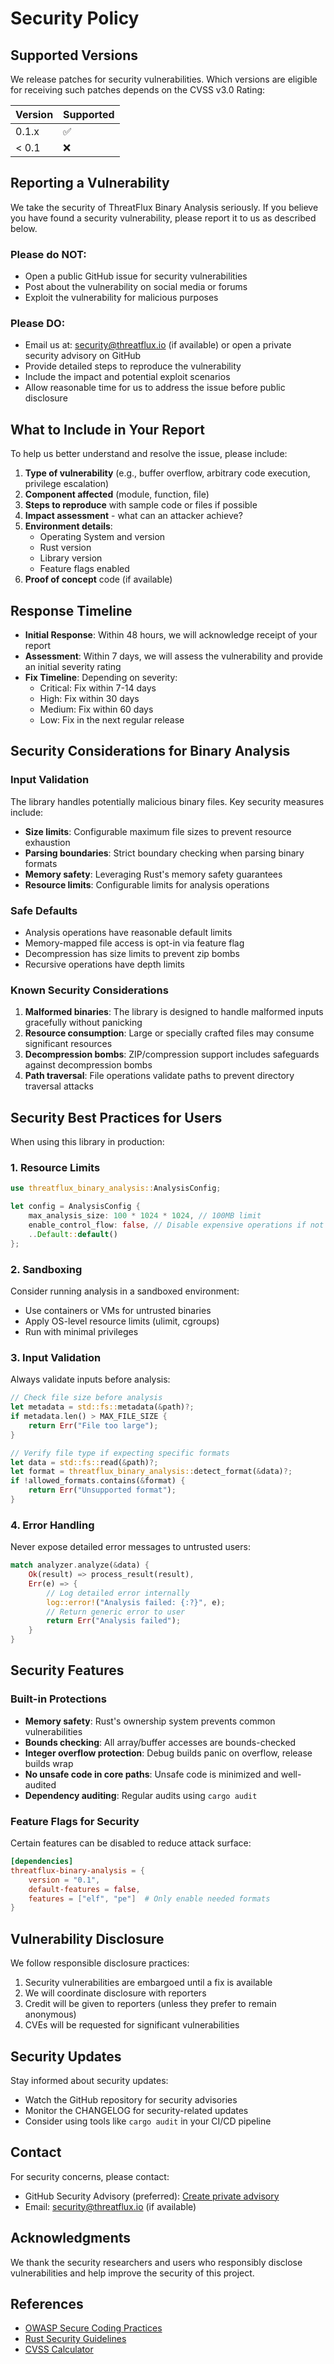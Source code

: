 # Security Policy

## Supported Versions

We release patches for security vulnerabilities. Which versions are eligible for receiving such patches depends on the CVSS v3.0 Rating:

| Version | Supported          |
| ------- | ------------------ |
| 0.1.x   | :white_check_mark: |
| < 0.1   | :x:                |

## Reporting a Vulnerability

We take the security of ThreatFlux Binary Analysis seriously. If you believe you have found a security vulnerability, please report it to us as described below.

### Please do NOT:
- Open a public GitHub issue for security vulnerabilities
- Post about the vulnerability on social media or forums
- Exploit the vulnerability for malicious purposes

### Please DO:
- Email us at: security@threatflux.io (if available) or open a private security advisory on GitHub
- Provide detailed steps to reproduce the vulnerability
- Include the impact and potential exploit scenarios
- Allow reasonable time for us to address the issue before public disclosure

## What to Include in Your Report

To help us better understand and resolve the issue, please include:

1. **Type of vulnerability** (e.g., buffer overflow, arbitrary code execution, privilege escalation)
2. **Component affected** (module, function, file)
3. **Steps to reproduce** with sample code or files if possible
4. **Impact assessment** - what can an attacker achieve?
5. **Environment details**:
   - Operating System and version
   - Rust version
   - Library version
   - Feature flags enabled
6. **Proof of concept** code (if available)

## Response Timeline

- **Initial Response**: Within 48 hours, we will acknowledge receipt of your report
- **Assessment**: Within 7 days, we will assess the vulnerability and provide an initial severity rating
- **Fix Timeline**: Depending on severity:
  - Critical: Fix within 7-14 days
  - High: Fix within 30 days
  - Medium: Fix within 60 days
  - Low: Fix in the next regular release

## Security Considerations for Binary Analysis

### Input Validation

The library handles potentially malicious binary files. Key security measures include:

- **Size limits**: Configurable maximum file sizes to prevent resource exhaustion
- **Parsing boundaries**: Strict boundary checking when parsing binary formats
- **Memory safety**: Leveraging Rust's memory safety guarantees
- **Resource limits**: Configurable limits for analysis operations

### Safe Defaults

- Analysis operations have reasonable default limits
- Memory-mapped file access is opt-in via feature flag
- Decompression has size limits to prevent zip bombs
- Recursive operations have depth limits

### Known Security Considerations

1. **Malformed binaries**: The library is designed to handle malformed inputs gracefully without panicking
2. **Resource consumption**: Large or specially crafted files may consume significant resources
3. **Decompression bombs**: ZIP/compression support includes safeguards against decompression bombs
4. **Path traversal**: File operations validate paths to prevent directory traversal attacks

## Security Best Practices for Users

When using this library in production:

### 1. Resource Limits
```rust
use threatflux_binary_analysis::AnalysisConfig;

let config = AnalysisConfig {
    max_analysis_size: 100 * 1024 * 1024, // 100MB limit
    enable_control_flow: false, // Disable expensive operations if not needed
    ..Default::default()
};
```

### 2. Sandboxing
Consider running analysis in a sandboxed environment:
- Use containers or VMs for untrusted binaries
- Apply OS-level resource limits (ulimit, cgroups)
- Run with minimal privileges

### 3. Input Validation
Always validate inputs before analysis:
```rust
// Check file size before analysis
let metadata = std::fs::metadata(&path)?;
if metadata.len() > MAX_FILE_SIZE {
    return Err("File too large");
}

// Verify file type if expecting specific formats
let data = std::fs::read(&path)?;
let format = threatflux_binary_analysis::detect_format(&data)?;
if !allowed_formats.contains(&format) {
    return Err("Unsupported format");
}
```

### 4. Error Handling
Never expose detailed error messages to untrusted users:
```rust
match analyzer.analyze(&data) {
    Ok(result) => process_result(result),
    Err(e) => {
        // Log detailed error internally
        log::error!("Analysis failed: {:?}", e);
        // Return generic error to user
        return Err("Analysis failed");
    }
}
```

## Security Features

### Built-in Protections

- **Memory safety**: Rust's ownership system prevents common vulnerabilities
- **Bounds checking**: All array/buffer accesses are bounds-checked
- **Integer overflow protection**: Debug builds panic on overflow, release builds wrap
- **No unsafe code in core paths**: Unsafe code is minimized and well-audited
- **Dependency auditing**: Regular audits using `cargo audit`

### Feature Flags for Security

Certain features can be disabled to reduce attack surface:

```toml
[dependencies]
threatflux-binary-analysis = { 
    version = "0.1", 
    default-features = false,
    features = ["elf", "pe"]  # Only enable needed formats
}
```

## Vulnerability Disclosure

We follow responsible disclosure practices:

1. Security vulnerabilities are embargoed until a fix is available
2. We will coordinate disclosure with reporters
3. Credit will be given to reporters (unless they prefer to remain anonymous)
4. CVEs will be requested for significant vulnerabilities

## Security Updates

Stay informed about security updates:

- Watch the GitHub repository for security advisories
- Monitor the CHANGELOG for security-related updates
- Consider using tools like `cargo audit` in your CI/CD pipeline

## Contact

For security concerns, please contact:
- GitHub Security Advisory (preferred): [Create private advisory](https://github.com/threatflux/threatflux-binary-analysis/security/advisories/new)
- Email: security@threatflux.io (if available)

## Acknowledgments

We thank the security researchers and users who responsibly disclose vulnerabilities and help improve the security of this project.

## References

- [OWASP Secure Coding Practices](https://owasp.org/www-project-secure-coding-practices-quick-reference-guide/)
- [Rust Security Guidelines](https://anssi-fr.github.io/rust-guide/)
- [CVSS Calculator](https://www.first.org/cvss/calculator/3.1)